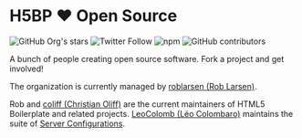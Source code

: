 # H5BP ♥ Open Source

![GitHub Org's stars](https://img.shields.io/github/stars/h5bp?style=social) ![Twitter Follow](https://img.shields.io/twitter/follow/h5bp?style=social) ![npm](https://img.shields.io/npm/dm/html5-boilerplate) ![GitHub contributors](https://img.shields.io/github/contributors/h5bp/html5-boilerplate?label=HTML5-Boilerplate%20Contributors) 

A bunch of people creating open source software. Fork a project and get involved!

The organization is currently managed by [roblarsen \(Rob Larsen\)](https://github.com/roblarsen). 

Rob and [coliff \(Christian Oliff\)](https://github.com/coliff) are the current maintainers of HTML5 Boilerplate and related projects. [LeoColomb \(Léo Colombaro\)](https://github.com/LeoColomb) maintains the suite of [Server Configurations](https://github.com/h5bp/server-configs).

